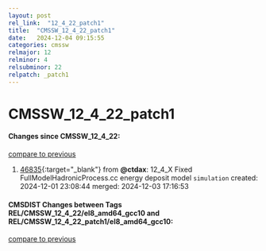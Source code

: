 ```yaml
---
layout: post
rel_link:  "12_4_22_patch1"
title:  "CMSSW_12_4_22_patch1"
date:   2024-12-04 09:15:55
categories: cmssw
relmajor: 12
relminor: 4
relsubminor: 22
relpatch: _patch1
---
```


# CMSSW_12_4_22_patch1
#### Changes since CMSSW_12_4_22:
[compare to previous](https://github.com/cms-sw/cmssw/compare/CMSSW_12_4_22...CMSSW_12_4_22_patch1)



1. [46835](http://github.com/cms-sw/cmssw/pull/46835){:target="_blank"}  from **@ctdax**: 12_4_X Fixed FullModelHadronicProcess.cc energy deposit model `simulation` created: 2024-12-01 23:08:44 merged: 2024-12-03 17:16:53

#### CMSDIST Changes between Tags REL/CMSSW_12_4_22/el8_amd64_gcc10 and REL/CMSSW_12_4_22_patch1/el8_amd64_gcc10:
[compare to previous](https://github.com/cms-sw/cmsdist/compare/REL/CMSSW_12_4_22/el8_amd64_gcc10...REL/CMSSW_12_4_22_patch1/el8_amd64_gcc10)


